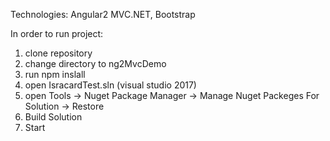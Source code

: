 Technologies: Angular2 MVC.NET, Bootstrap

In order to run project:

1) clone repository
2) change directory to  ng2MvcDemo
3) run npm inslall
4) open IsracardTest.sln  (visual studio 2017)
5) open Tools -> Nuget Package Manager -> Manage Nuget Packeges For Solution -> Restore
6) Build Solution
7) Start

